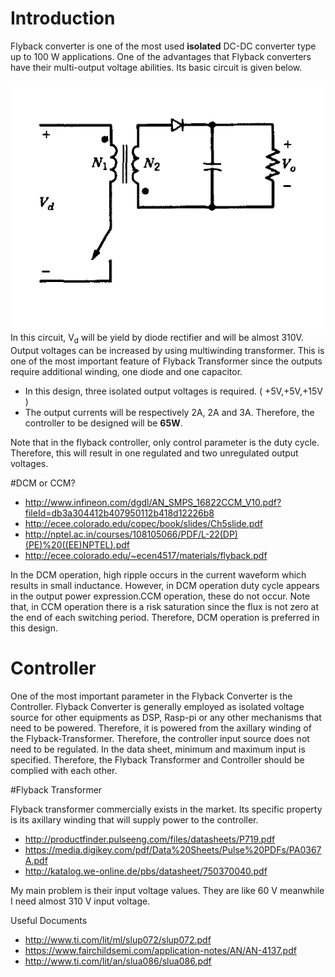# Introduction   
Flyback converter is one of the most used **isolated** DC-DC converter type up to 100 W applications. One of the advantages that Flyback converters  have their multi-output voltage abilities. Its basic circuit is given below. 

![](./Images/flyback_basic_circuit.png)  
In this circuit, V<sub>d</sub> will be yield by diode rectifier and will be almost 310V. Output voltages can be increased by using multiwinding transformer. This is one of the most important feature of Flyback Transformer since the outputs require additional winding, one diode and one capacitor.

- In this design, three isolated output voltages is required. ( +5V,+5V,+15V ) 
- The output currents will be respectively 2A, 2A and 3A. Therefore, the controller to be designed will be **65W**.

Note that in the flyback controller, only control parameter is the duty cycle. Therefore, this will result in one regulated and two unregulated output voltages. 


#DCM or CCM?

- http://www.infineon.com/dgdl/AN_SMPS_16822CCM_V10.pdf?fileId=db3a304412b407950112b418d12226b8
- http://ecee.colorado.edu/copec/book/slides/Ch5slide.pdf
- http://nptel.ac.in/courses/108105066/PDF/L-22(DP)(PE)%20((EE)NPTEL).pdf
- http://ecee.colorado.edu/~ecen4517/materials/flyback.pdf


In the DCM operation, high ripple occurs in the current waveform which results in small inductance. However, in DCM operation duty cycle appears in the output power expression.CCM operation, these do not occur. Note that, in CCM operation there is a risk saturation since the flux is not zero at the end of each switching period. Therefore, DCM operation is preferred in this design.


# Controller  
One of the most important parameter in the Flyback Converter is the Controller. Flyback Converter is generally employed as isolated voltage source for other equipments as DSP, Rasp-pi or any other mechanisms that need to be powered. Therefore, it is powered from the axillary winding of the Flyback-Transformer. Therefore, the controller input source does not need to be regulated. In the data sheet, minimum and maximum input is specified. Therefore, the Flyback Transformer and Controller should be complied with each other. 

#Flyback Transformer 

Flyback transformer commercially exists in the market. Its specific property is its axillary winding that will supply power to the controller. 

- http://productfinder.pulseeng.com/files/datasheets/P719.pdf
- https://media.digikey.com/pdf/Data%20Sheets/Pulse%20PDFs/PA0367A.pdf
- http://katalog.we-online.de/pbs/datasheet/750370040.pdf

My main problem is their input voltage values. They are like 60 V meanwhile I need almost 310 V input voltage. 

Useful Documents 

- http://www.ti.com/lit/ml/slup072/slup072.pdf
- https://www.fairchildsemi.com/application-notes/AN/AN-4137.pdf
- http://www.ti.com/lit/an/slua086/slua086.pdf